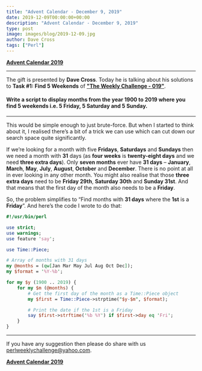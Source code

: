 ```yaml
---
title: "Advent Calendar - December 9, 2019"
date: 2019-12-09T00:00:00+00:00
description: "Advent Calendar - December 9, 2019"
type: post
image: images/blog/2019-12-09.jpg
author: Dave Cross
tags: ["Perl"]
---
```


[**Advent Calendar 2019**](/blog/advent-calendar-2019)
***

The gift is presented by **Dave Cross**. Today he is talking about his solutions to **Task #1: Find 5 Weekends** of [**"The Weekly Challenge - 019"**](/blog/perl-weekly-challenge-019).

#### Write a script to display months from the year 1900 to 2019 where you find 5 weekends i.e. 5 Friday, 5 Saturday and 5 Sunday.

***

This would be simple enough to just brute-force. But when I started to think about it, I realised there’s a bit of a trick we can use which can cut down our search space quite significantly.

If we’re looking for a month with five **Fridays**, **Saturdays** and **Sundays** then we need a month with **31** days (as **four weeks** is **twenty-eight days** and we need **three extra days**). Only **seven months** ever have **31 days** – **January**, **March**, **May**, **July**, **August**, **October** and **December**. There is no point at all in ever looking in any other month. You might also realise that those **three extra days** need to be **Friday 29th**, **Saturday 30th** and **Sunday 31st**. And that means that the first day of the month also needs to be a **Friday**.

So, the problem simplifies to “Find months with **31 days** where the **1st** is a **Friday**”. And here’s the code I wrote to do that:

```perl
#!/usr/bin/perl

use strict;
use warnings;
use feature 'say';

use Time::Piece;

# Array of months with 31 days
my @months = (qw[Jan Mar May Jul Aug Oct Dec]);
my $format = '%Y-%b';

for my $y (1900 .. 2019) {
    for my $m (@months) {
        # Get the first day of the month as a Time::Piece object
        my $first = Time::Piece->strptime("$y-$m", $format);

        # Print the date if the 1st is a Friday
        say $first->strftime('%b %Y') if $first->day eq 'Fri';
    }
}
```

***
If you have any suggestion then please do share with us <perlweeklychallenge@yahoo.com>.

[**Advent Calendar 2019**](/blog/advent-calendar-2019)
